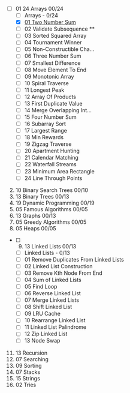 - [ ] 01 24 Arrays 00/24
  - [ ] Arrays - 0/24
  - [x] [01 Two Number Sum](https://www.algoexpert.io/questions/two-number-sum)
  - [ ] 02 Validate Subsequence **
  - [ ] 03 Sorted Squared Array
  - [ ] 04 Tournament Winner
  - [ ] 05 Non-Constructible Cha...
  - [ ] 06 Three Number Sum
  - [ ] 07 Smallest Difference
  - [ ] 08 Move Element To End
  - [ ] 09 Monotonic Array
  - [ ] 10 Spiral Traverse
  - [ ] 11 Longest Peak
  - [ ] 12 Array Of Products
  - [ ] 13 First Duplicate Value
  - [ ] 14 Merge Overlapping Int...
  - [ ] 15 Four Number Sum
  - [ ] 16 Subarray Sort
  - [ ] 17 Largest Range
  - [ ] 18 Min Rewards
  - [ ] 19 Zigzag Traverse
  - [ ] 20 Apartment Hunting
  - [ ] 21 Calendar Matching
  - [ ] 22 Waterfall Streams
  - [ ] 23 Minimum Area Rectangle
  - [ ] 24 Line Through Points
02. 10 Binary Search Trees 00/10
03. 13 Binary Trees 00/13
04. 19 Dynamic Programming 00/19
05. 05 Famous Algorithms 00/05
06. 13 Graphs 00/13
07. 05 Greedy Algorithms 00/05
08. 05 Heaps 00/05
- [ ] 09. 13 Linked Lists 00/13
  - [ ] Linked Lists - 0/13
  - [ ] 01 Remove Duplicates From Linked Lists
  - [ ] 02 Linked List Construction
  - [ ] 03 Remove Kth Node From End
  - [ ] 04 Sum of Linked Lists
  - [ ] 05 Find Loop
  - [ ] 06 Reverse Linked List
  - [ ] 07 Merge Linked Lists
  - [ ] 08 Shift Linked List
  - [ ] 09 LRU Cache
  - [ ] 10 Rearrange Linked List
  - [ ] 11 Linked List Palindrome
  - [ ] 12 Zip Linked List
  - [ ] 13 Node Swap
11. 13 Recursion
12. 07 Searching
13. 09 Sorting
14. 07 Stacks
15. 15 Strings
16. 02 Tries
